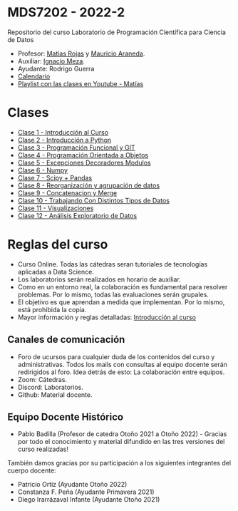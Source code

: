 # MDS7202 - 2022-2

Repositorio del curso Laboratorio de Programación Científica para Ciencia de Datos

- Profesor: [Matias Rojas](https://github.com/matirojasg) y [Mauricio Araneda](https://github.com/maranedah).
- Auxiliar: [Ignacio Meza](https://github.com/Mezosky).
- Ayudante: Rodrigo Guerra
- [Calendario](https://github.com/maranedah/MDS7202/blob/main/Calendario.md)
- [Playlist con las clases en Youtube - Matías](https://youtube.com/playlist?list=PLVyJiFYrN5fWcsdF5tYZMOZTI1vAW1Y5h) 

# Clases

- [Clase 1 - Introducción al Curso](https://docs.google.com/presentation/d/1GW3zGdJHZ2QKDyr_r1q7LSfHwkHHAuj2rqqlQmiY8bA/edit?usp=sharing)
- [Clase 2 - Introducción a Python](https://github.com/maranedah/MDS7202/blob/main/clases/Clase%202%20-%20Introduccion%20a%20Python/Notebook/02_Intro_a_la_programacion_en_python.ipynb)
- [Clase 3 - Programación Funcional y GIT](https://github.com/maranedah/MDS7202/blob/main/clases/Clase%203%20-%20Programacion%20Funcional%20y%20Git/03_Programacion_Funcional.ipynb)
- [Clase 4 - Programación Orientada a Objetos](https://github.com/maranedah/MDS7202/blob/main/clases/Clase%204%20-%20Programaci%C3%B3n%20Orientada%20a%20Objetos/MDS7202_Clase_4_POO.ipynb)
- [Clase 5 - Excepciones Decoradores Modulos](https://github.com/maranedah/MDS7202/blob/main/clases/Clase%205%20-%20Excepciones%20Decoradores%20Modulos/05_Excepciones_Decoradores_Modulos.ipynb)
- [Clase 6 - Numpy](https://github.com/maranedah/MDS7202/blob/main/clases/Clase%206%20-%20Numpy/MDS7202_Clase_6_Numpy.ipynb)
- [Clase 7 - Scipy + Pandas](https://github.com/maranedah/MDS7202/blob/main/clases/Clase%207%20-%20Scipy%20%2B%20Pandas/Clase_7_Introduccion_Datos_Tabulares_Pandas.ipynb)
- [Clase 8 - Reorganización y agrupación de datos](https://github.com/maranedah/MDS7202/blob/main/clases/Clase%208%20-%20Pandas%20-%20Parte%20II/Clase_8_Reorganizacion_Agregaciones.ipynb)
- [Clase 9 - Concatenacion y Merge](https://github.com/maranedah/MDS7202/blob/main/clases/Clase%209%20-%20Concatenacion%20y%20Merge/Clase_9_Concatenacion_combinacion_fuentes_de_datos.ipynb)
- [Clase 10 - Trabajando Con Distintos Tipos de Datos](https://github.com/maranedah/MDS7202/blob/main/clases/Clase%2010%20-%20Trabajando%20Con%20Distintos%20Tipos%20de%20Datos/Clase_10_Trabajo_con_distintos_tipos_de_datos.ipynb)
- [Clase 11 - Visualizaciones](https://github.com/maranedah/MDS7202/blob/main/clases/Clase%2011%20-%20Visualizaciones/Clase_11_Visualizaciones.ipynb)
- [Clase 12 - Análisis Exploratorio de Datos](https://github.com/maranedah/MDS7202/blob/main/clases/Clase%2012%20-%20An%C3%A1lisis%20Exploratorio%20de%20Datos%20(EDA)/Clase_12_Analisis_Exploratorio_de_Datos.ipynb)

# Reglas del curso

- Curso Online. Todas las cátedras seran tutoriales de tecnologías aplicadas a Data Science.
- Los laboratorios serán realizados en horario de auxiliar.
- Como en un entorno real, la colaboración es fundamental para resolver problemas. Por lo mismo, todas las evaluaciones serán grupales.
- El objetivo es que aprendan a medida que implementan. Por lo mismo, está prohibida la copia.
- Mayor información y reglas detalladas: [Introducción al curso](https://github.com/maranedah/MDS7202/blob/main/clases/Clase%201%20-%20Introducci%C3%B3n%20al%20curso/Presentaci%C3%B3n/MD7202%20-%20Introducci%C3%B3n.pptx) 

## Canales de comunicación

- Foro de ucursos para cualquier duda de los contenidos del curso y administrativas. Todos los mails con consultas al equipo docente serán redirigidos al foro. Idea detrás de esto: La colaboración entre equipos.
- Zoom: Cátedras.
- Discord: Laboratorios.
- Github: Material docente.


## Equipo Docente Histórico

- Pablo Badilla (Profesor de catedra Otoño 2021 a Otoño 2022) - Gracias por todo el conocimiento y material difundido en las tres versiones del curso realizadas!

También damos gracias por su participación a los siguientes integrantes del cuerpo docente:

- Patricio Ortiz (Ayudante Otoño 2022)
- Constanza F. Peña (Ayudante Primavera 2021)
- Diego Irarrázaval Infante (Ayudante Otoño 2021)
